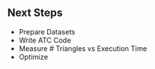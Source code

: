 ## Next Steps
- Prepare Datasets
- Write ATC Code
- Measure # Triangles vs Execution Time
- Optimize
